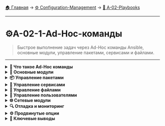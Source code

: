 [🏠 Главная](../../README.md) → [⚙️ Configuration-Management](../../README.md#-configuration-management) → [📝 A-02-Playbooks](../../README.md#-a-02-playbooks)

---

# ⚙️A-02-1-Ad-Hoc-команды
> Быстрое выполнение задач через Ad-Hoc команды Ansible, основные модули, управление пакетами, сервисами и файлами.

---

<details>
<summary><b>🎯 Что такое Ad-Hoc команды</b></summary>

---

### Определение и использование

+++text
# Ad-Hoc команды - быстрые одноразовые задачи
┌─────────────────────────────────┐
│         Ad-Hoc команды          │
├─────────────────────────────────┤
│  ✅ Быстрое выполнение          │
│  ✅ Не требуют создания файлов  │
│  ✅ Идеальны для разовых задач  │
│  ✅ Отладка и проверка          │
│  ✅ Эксперименты и тестирование │
└─────────────────────────────────┘

# Синтаксис:
ansible [pattern] -m [module] -a "[module arguments]"
---text

### Когда использовать Ad-Hoc команды

+++text
🔧 Разовые операции:
• Перезапуск сервиса
• Проверка дискового пространства
• Установка одного пакета
• Копирование файла

🐛 Отладка и проверка:
• Проверка подключения
• Сбор информации о системе
• Тестирование модулей
• Валидация переменных

🚀 Быстрые задачи:
• Временные изменения
• Экстренные исправления
• Мониторинг состояния
---text

### Сравнение с Playbook

+++text
┌─────────────────┬─────────────────┐
│   Ad-Hoc        │   Playbook      │
├─────────────────┼─────────────────┤
│ Быстрые задачи  │ Сложные задачи  │
│ Одноразовые     │ Повторяющиеся   │
│ Простые         │ Структурированные│
│ Отладка         │ Production      │
│ Эксперименты    │ Документированные│
└─────────────────┴─────────────────┘
---text

---

</details>

<details>
<summary><b>🔧 Основные модули</b></summary>

---

### Модуль ping

+++bash
# Проверка подключения
ansible all -m ping

# Ping конкретной группы
ansible web_servers -m ping

# Ping с verbose выводом
ansible all -m ping -v

# Ping с указанием пользователя
ansible all -m ping -u ubuntu
---bash

### Модуль command

+++bash
# Выполнение произвольных команд
ansible all -m command -a "uptime"

# Выполнение с shell
ansible all -m shell -a "ps aux | grep nginx"

# Проверка дискового пространства
ansible all -m command -a "df -h"

# Проверка памяти
ansible all -m command -a "free -h"
---bash

### Модуль setup (факты)

+++bash
# Сбор всех фактов
ansible all -m setup

# Фильтрация фактов
ansible all -m setup -a "filter=ansible_distribution*"

# Конкретные факты
ansible all -m setup -a "filter=ansible_memory*"

# Факты в JSON формате
ansible all -m setup | jq '.ansible_facts'
---bash

---

</details>

<details>
<summary><b>📦 Управление пакетами</b></summary>

---

### Модуль package

+++bash
# Установка пакета (автоопределение менеджера)
ansible all -m package -a "name=nginx state=present"

# Удаление пакета
ansible all -m package -a "name=apache2 state=absent"

# Обновление всех пакетов
ansible all -m package -a "name=* state=latest"
---bash

### Специфичные модули пакетов

+++bash
# APT (Ubuntu/Debian)
ansible all -m apt -a "name=nginx state=present update_cache=yes"

# YUM (CentOS/RHEL)
ansible all -m yum -a "name=httpd state=present"

# DNF (Fedora)
ansible all -m dnf -a "name=nginx state=present"

# Homebrew (macOS)
ansible all -m homebrew -a "name=git state=present"
---bash

### Управление репозиториями

+++bash
# Добавление репозитория (Ubuntu)
ansible all -m apt_repository -a "repo='deb http://nginx.org/packages/ubuntu/ focal nginx' state=present"

# Установка ключей репозитория
ansible all -m apt_key -a "url=https://nginx.org/keys/nginx_signing.key state=present"
---bash

---

</details>

<details>
<summary><b>🔧 Управление сервисами</b></summary>

---

### Модуль service

+++bash
# Запуск сервиса
ansible all -m service -a "name=nginx state=started"

# Остановка сервиса
ansible all -m service -a "name=nginx state=stopped"

# Перезапуск сервиса
ansible all -m service -a "name=nginx state=restarted"

# Включение автозапуска
ansible all -m service -a "name=nginx enabled=yes"

# Отключение автозапуска
ansible all -m service -a "name=nginx enabled=no"
---bash

### Проверка статуса сервисов

+++bash
# Статус всех сервисов
ansible all -m command -a "systemctl status nginx"

# Список активных сервисов
ansible all -m command -a "systemctl list-units --type=service --state=active"

# Проверка конкретного сервиса
ansible all -m service -a "name=nginx" --check
---bash

---

</details>

<details>
<summary><b>📁 Управление файлами</b></summary>

---

### Модуль file

+++bash
# Создание директории
ansible all -m file -a "path=/tmp/test state=directory"

# Создание файла
ansible all -m file -a "path=/tmp/test.txt state=touch"

# Изменение прав доступа
ansible all -m file -a "path=/tmp/test.txt mode=644"

# Изменение владельца
ansible all -m file -a "path=/tmp/test.txt owner=ubuntu group=ubuntu"

# Создание символической ссылки
ansible all -m file -a "src=/etc/nginx/nginx.conf dest=/tmp/nginx.conf state=link"
---bash

### Модуль copy

+++bash
# Копирование файла
ansible all -m copy -a "src=/local/file.txt dest=/remote/file.txt"

# Копирование с правами
ansible all -m copy -a "src=/local/file.txt dest=/remote/file.txt mode=644"

# Копирование с владельцем
ansible all -m copy -a "src=/local/file.txt dest=/remote/file.txt owner=ubuntu group=ubuntu"

# Создание файла с содержимым
ansible all -m copy -a "content='Hello World' dest=/tmp/hello.txt"
---bash

### Модуль template

+++bash
# Использование шаблонов (требует Jinja2)
ansible all -m template -a "src=/local/template.j2 dest=/remote/config.conf"

# Шаблон с переменными
ansible all -m template -a "src=nginx.conf.j2 dest=/etc/nginx/nginx.conf" -e "port=8080"
---bash

---

</details>

<details>
<summary><b>👥 Управление пользователями</b></summary>

---

### Модуль user

+++bash
# Создание пользователя
ansible all -m user -a "name=deploy state=present"

# Создание пользователя с домашней директорией
ansible all -m user -a "name=deploy state=present createhome=yes"

# Создание пользователя с группой
ansible all -m user -a "name=deploy state=present groups=www-data"

# Удаление пользователя
ansible all -m user -a "name=deploy state=absent"

# Изменение пароля
ansible all -m user -a "name=deploy password={{ 'mypassword' | password_hash('sha512') }}"
---bash

### Модуль group

+++bash
# Создание группы
ansible all -m group -a "name=developers state=present"

# Создание группы с GID
ansible all -m group -a "name=developers state=present gid=1001"

# Удаление группы
ansible all -m group -a "name=developers state=absent"
---bash

---

</details>

<details>
<summary><b>🌐 Сетевые модули</b></summary>

---

### Модуль uri

+++bash
# HTTP запросы
ansible all -m uri -a "url=http://localhost:8080/health return_content=yes"

# POST запрос
ansible all -m uri -a "url=http://api.example.com/data method=POST body='{\"key\":\"value\"}'"

# Проверка доступности API
ansible all -m uri -a "url=https://api.github.com status_code=200"
---bash

### Модуль get_url

+++bash
# Скачивание файлов
ansible all -m get_url -a "url=https://example.com/file.tar.gz dest=/tmp/file.tar.gz"

# Скачивание с проверкой контрольной суммы
ansible all -m get_url -a "url=https://example.com/file.tar.gz dest=/tmp/file.tar.gz checksum=sha256:abc123"

# Скачивание с заголовками
ansible all -m get_url -a "url=https://api.example.com/data dest=/tmp/data.json headers='Authorization: Bearer token'"
---bash

---

</details>

<details>
<summary><b>🔍 Отладка и мониторинг</b></summary>

---

### Модуль debug

+++bash
# Вывод переменных
ansible all -m debug -a "var=ansible_distribution"

# Вывод сообщения
ansible all -m debug -a "msg='Hello from {{ inventory_hostname }}'"

# Вывод фактов
ansible all -m debug -a "var=ansible_facts"
---bash

### Модуль stat

+++bash
# Проверка существования файла
ansible all -m stat -a "path=/etc/nginx/nginx.conf"

# Проверка директории
ansible all -m stat -a "path=/var/www"

# Получение информации о файле
ansible all -m stat -a "path=/etc/passwd"
---bash

### Модуль wait_for

+++bash
# Ожидание доступности порта
ansible all -m wait_for -a "port=80 host=localhost"

# Ожидание файла
ansible all -m wait_for -a "path=/tmp/ready timeout=30"

# Ожидание с проверкой содержимого
ansible all -m wait_for -a "path=/tmp/ready search_regex=ready"
---bash

---

</details>

<details>
<summary><b>⚙️ Продвинутые опции</b></summary>

---

### Параллельное выполнение

+++bash
# Ограничение количества параллельных процессов
ansible all -m ping --forks=5

# Выполнение на одном хосте за раз
ansible all -m ping --forks=1

# Выполнение с задержкой между хостами
ansible all -m ping --forks=1 --serial=1
---bash

### Фильтрация хостов

+++bash
# Выполнение на конкретном хосте
ansible web1 -m ping

# Выполнение на группе
ansible web_servers -m ping

# Выполнение с паттерном
ansible "web*" -m ping

# Исключение хостов
ansible all:!db_servers -m ping
---bash

### Verbose режим

+++bash
# Разные уровни детализации
ansible all -m ping -v    # -v
ansible all -m ping -vv   # -vv
ansible all -m ping -vvv  # -vvv
ansible all -m ping -vvvv # -vvvv (максимальная детализация)
---bash

### Проверка без выполнения

+++bash
# Режим проверки (dry-run)
ansible all -m package -a "name=nginx state=present" --check

# Режим проверки с diff
ansible all -m copy -a "src=/local/file.txt dest=/remote/file.txt" --check --diff
---bash

---

</details>

<details>
<summary><b>🎯 Ключевые выводы</b></summary>

---

### Best Practices Ad-Hoc команд

+++text
✅ Используйте для быстрых разовых задач
✅ Всегда проверяйте с --check перед выполнением
✅ Применяйте --forks для контроля параллельности
✅ Используйте -v для отладки проблем
✅ Документируйте сложные команды
✅ Переходите на playbook для сложных задач
---text

### Когда использовать Ad-Hoc vs Playbook

+++text
🔧 Ad-Hoc команды:
• Быстрые проверки и отладка
• Разовые операции
• Эксперименты с модулями
• Мониторинг состояния

📝 Playbook:
• Повторяющиеся задачи
• Сложная логика
• Документированные процессы
• Production автоматизация
---text

### Что изучаем дальше

+++text
📚 Следующая тема: Playbook основы
🎯 Практика: Структурированная автоматизация
🔧 Инструменты: YAML синтаксис и best practices
---text

---

</details>
